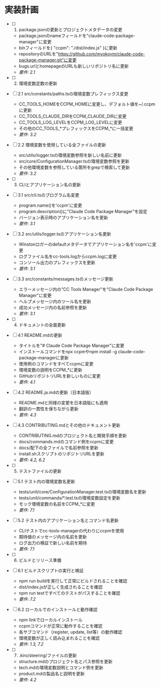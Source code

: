 # 実装計画

- [ ] 1. package.jsonの更新とプロジェクトメタデータの変更
  - package.jsonのnameフィールドを"claude-code-package-manager"に変更
  - binフィールドを{ "ccpm": "./dist/index.js" }に更新
  - repositoryのURLを"https://github.com/myokoym/claude-code-package-manager.git"に変更
  - bugs.urlとhomepageのURLも新しいリポジトリ名に更新
  - _要件: 2.1_

- [ ] 2. 環境変数定数の更新
- [ ] 2.1 src/constants/paths.tsの環境変数プレフィックス変更
  - CC_TOOLS_HOMEをCCPM_HOMEに変更し、デフォルト値を~/.ccpmに更新
  - CC_TOOLS_CLAUDE_DIRをCCPM_CLAUDE_DIRに変更
  - CC_TOOLS_LOG_LEVELをCCPM_LOG_LEVELに変更
  - その他のCC_TOOLS_*プレフィックスをCCPM_*に一括変更
  - _要件: 3.2_

- [ ] 2.2 環境変数を使用している全ファイルの更新
  - src/utils/logger.tsの環境変数参照を新しい名前に更新
  - src/core/ConfigurationManager.tsの環境変数参照を更新
  - その他環境変数を参照している箇所をgrepで検索して更新
  - _要件: 3.2_

- [ ] 3. CLIとアプリケーション名の更新
- [ ] 3.1 src/cli.tsのプログラム名変更
  - program.name()を'ccpm'に変更
  - program.description()に"Claude Code Package Manager"を設定
  - バージョン表示時のアプリケーション名を更新
  - _要件: 3.1_

- [ ] 3.2 src/utils/logger.tsのアプリケーション名更新
  - Winstonロガーのdefaultメタデータでアプリケーション名を'ccpm'に変更
  - ログファイル名をcc-tools.logからccpm.logに変更
  - コンソール出力のプレフィックスを更新
  - _要件: 3.1_

- [ ] 3.3 src/constants/messages.tsのメッセージ更新
  - エラーメッセージ内の"CC Tools Manager"を"Claude Code Package Manager"に変更
  - ヘルプメッセージ内のツール名を更新
  - 成功メッセージ内の名前参照を更新
  - _要件: 3.1_

- [ ] 4. ドキュメントの全面更新
- [ ] 4.1 README.mdの更新
  - タイトルを"# Claude Code Package Manager"に変更
  - インストールコマンドをnpx ccpmやnpm install -g claude-code-package-managerに更新
  - 使用例のコマンドをすべてccpmに変更
  - 環境変数の説明をCCPM_*に更新
  - GitHubリポジトリURLを新しいものに変更
  - _要件: 4.1_

- [ ] 4.2 README.ja.mdの更新（日本語版）
  - README.mdと同様の変更を日本語版にも適用
  - 翻訳の一貫性を保ちながら更新
  - _要件: 4.3_

- [ ] 4.3 CONTRIBUTING.mdとその他のドキュメント更新
  - CONTRIBUTING.mdのプロジェクト名と開発手順を更新
  - docs/commands.mdのコマンド例をccpmに変更
  - docs/配下の全ファイルで名前参照を更新
  - install.shスクリプトのリポジトリURLを更新
  - _要件: 4.2, 6.2_

- [ ] 5. テストファイルの更新
- [ ] 5.1 テスト内の環境変数名更新
  - tests/unit/core/ConfigurationManager.test.tsの環境変数名を更新
  - tests/unit/commands/*.test.tsの環境変数設定を更新
  - モック環境変数の名前をCCPM_*に変更
  - _要件: 7.1_

- [ ] 5.2 テスト内のアプリケーション名とコマンド名更新
  - CLIテストでcc-tools-managerの代わりにccpmを使用
  - 期待値のメッセージ内の名前を更新
  - ログ出力の検証で新しい名前を期待
  - _要件: 7.1_

- [ ] 6. ビルドとリリース準備
- [ ] 6.1 ビルドスクリプトの実行と検証
  - npm run buildを実行して正常にビルドされることを確認
  - dist/index.jsが正しく生成されることを確認
  - npm run testですべてのテストがパスすることを確認
  - _要件: 7.2_

- [ ] 6.2 ローカルでのインストールと動作確認
  - npm linkでローカルインストール
  - ccpmコマンドが正常に動作することを確認
  - 各サブコマンド（register, update, list等）の動作確認
  - 環境変数が正しく読み込まれることを確認
  - _要件: 1.3, 7.2_

- [ ] 7. .kiro/steering/ファイルの更新
  - structure.mdのプロジェクト名とパス参照を更新
  - tech.mdの環境変数説明とコマンド例を更新
  - product.mdの製品名と説明を更新
  - _要件: 4.2_